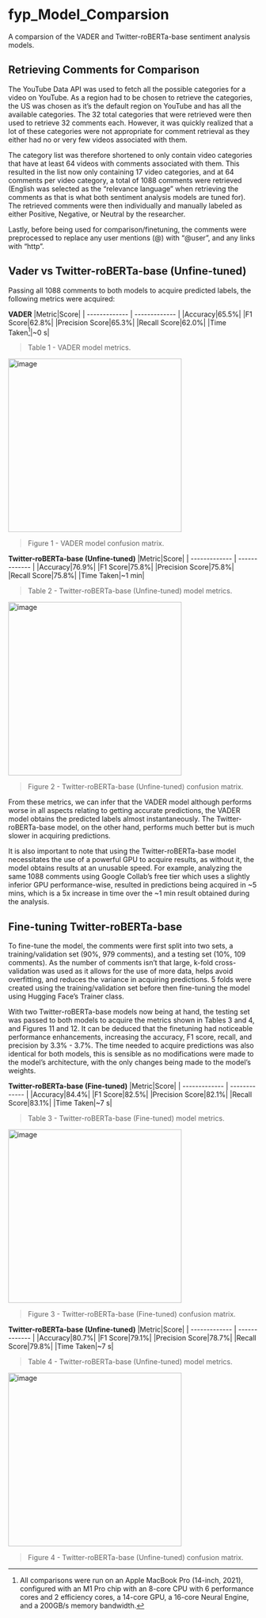 # fyp_Model_Comparsion

A comparsion of the VADER and Twitter-roBERTa-base sentiment analysis models.

## Retrieving Comments for Comparison
The YouTube Data API was used to fetch all the possible categories for a video on YouTube. As a region had to be chosen to retrieve the categories, the US was chosen as it’s the default region on YouTube and has all the available categories. The 32 total categories that were retrieved were then used to retrieve 32 comments each. However, it was quickly realized that a lot of these categories were not appropriate for comment retrieval as they either had no or very few videos associated with them.
 
The category list was therefore shortened to only contain video categories that have at least 64 videos with comments associated with them. This resulted in the list now only containing 17 video categories, and at 64 comments per video category, a total of 1088 comments were retrieved (English was selected as the “relevance language” when retrieving the comments as that is what both sentiment analysis models are tuned for). The retrieved comments were then individually and manually labeled as either Positive, Negative, or Neutral by the researcher.

Lastly, before being used for comparison/finetuning, the comments were preprocessed to replace any user mentions (@) with “@user”, and any links with “http”.

## Vader vs Twitter-roBERTa-base (Unfine-tuned)
Passing all 1088 comments to both models to acquire predicted labels, the following metrics were acquired:

**VADER**
|Metric|Score|
| ------------- | ------------- |
|Accuracy|65.5%|
|F1 Score|62.8%|
|Precision Score|65.3%|
|Recall Score|62.0%|
|Time Taken[^1]|~0 s|
> Table 1 - VADER model metrics.
<img width="350" alt="image" src="https://github.com/alimohdapg/fyp_Model_Comparsion/assets/84683922/e82f9d67-d4be-4ae5-b015-3852933e9a82">

> Figure 1 - VADER model confusion matrix.

**Twitter-roBERTa-base (Unfine-tuned)**
|Metric|Score|
| ------------- | ------------- |
|Accuracy|76.9%|
|F1 Score|75.8%|
|Precision Score|75.8%|
|Recall Score|75.8%|
|Time Taken|~1 min|
> Table 2 - Twitter-roBERTa-base (Unfine-tuned) model metrics.
<img width="350" alt="image" src="https://github.com/alimohdapg/fyp_Model_Comparsion/assets/84683922/3b430d95-209a-4164-8d12-7ccada64197d">

> Figure 2 - Twitter-roBERTa-base (Unfine-tuned) confusion matrix.

From these metrics, we can infer that the VADER model although performs worse in all aspects relating to getting accurate predictions, the VADER model obtains the predicted labels almost instantaneously. The Twitter-roBERTa-base model, on the other hand, performs much better but is much slower in acquiring predictions.

It is also important to note that using the Twitter-roBERTa-base model necessitates the use of a powerful GPU to acquire results, as without it, the model obtains results at an unusable speed. For example, analyzing the same 1088 comments using Google Collab’s free tier which uses a slightly inferior GPU performance-wise, resulted in predictions being acquired in ~5 mins, which is a 5x increase in time over the ~1 min result obtained during the analysis.

## Fine-tuning Twitter-roBERTa-base
To fine-tune the model, the comments were first split into two sets, a training/validation set (90%, 979 comments), and a testing set (10%, 109 comments). As the number of comments isn’t that large, k-fold cross-validation was used as it allows for the use of more data, helps avoid overfitting, and reduces the variance in acquiring predictions. 5 folds were created using the training/validation set before then fine-tuning the model using Hugging Face’s Trainer class.

With two Twitter-roBERTa-base models now being at hand, the testing set was passed to both models to acquire the metrics shown in Tables 3 and 4, and Figures 11 and 12. It can be deduced that the finetuning had noticeable performance enhancements, increasing the accuracy, F1 score, recall, and precision by 3.3% - 3.7%. The time needed to acquire predictions was also identical for both models, this is sensible as no modifications were made to the model’s architecture, with the only changes being made to the model’s weights.

**Twitter-roBERTa-base (Fine-tuned)**
|Metric|Score|
| ------------- | ------------- |
|Accuracy|84.4%|
|F1 Score|82.5%|
|Precision Score|82.1%|
|Recall Score|83.1%|
|Time Taken|~7 s|
> Table 3 - Twitter-roBERTa-base (Fine-tuned) model metrics.
<img width="350" alt="image" src="https://github.com/alimohdapg/fyp_Model_Comparsion/assets/84683922/463e07cb-d085-4a71-8adc-daf701b92ad1">

> Figure 3 - Twitter-roBERTa-base (Fine-tuned) confusion matrix.
 
**Twitter-roBERTa-base (Unfine-tuned)**
|Metric|Score|
| ------------- | ------------- |
|Accuracy|80.7%|
|F1 Score|79.1%|
|Precision Score|78.7%|
|Recall Score|79.8%|
|Time Taken|~7 s|
> Table 4 - Twitter-roBERTa-base (Unfine-tuned) model metrics.
<img width="350" alt="image" src="https://github.com/alimohdapg/fyp_Model_Comparsion/assets/84683922/89934b20-4677-4901-94d1-8ccd941b019f">

> Figure 4 - Twitter-roBERTa-base (Unfine-tuned) confusion matrix.

[^1]: All comparisons were run on an Apple MacBook Pro (14-inch, 2021), configured with an M1 Pro chip with an 8-core CPU with 6 performance cores and 2 efficiency cores, a 14-core GPU, a 16-core Neural Engine, and a 200GB/s memory bandwidth.
